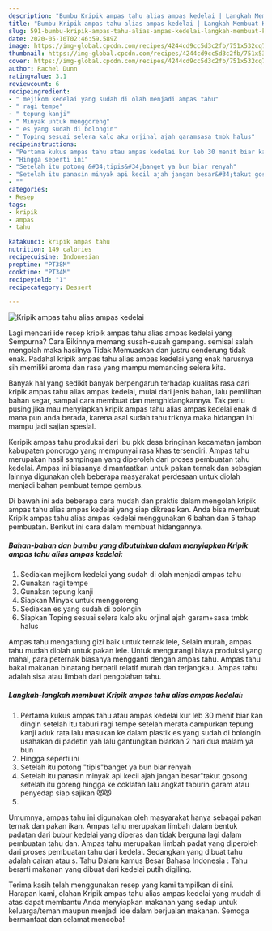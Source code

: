 ```yaml
---
description: "Bumbu Kripik ampas tahu alias ampas kedelai | Langkah Membuat Kripik ampas tahu alias ampas kedelai Yang Paling Enak"
title: "Bumbu Kripik ampas tahu alias ampas kedelai | Langkah Membuat Kripik ampas tahu alias ampas kedelai Yang Paling Enak"
slug: 591-bumbu-kripik-ampas-tahu-alias-ampas-kedelai-langkah-membuat-kripik-ampas-tahu-alias-ampas-kedelai-yang-paling-enak
date: 2020-05-10T02:46:59.589Z
image: https://img-global.cpcdn.com/recipes/4244cd9cc5d3c2fb/751x532cq70/kripik-ampas-tahu-alias-ampas-kedelai-foto-resep-utama.jpg
thumbnail: https://img-global.cpcdn.com/recipes/4244cd9cc5d3c2fb/751x532cq70/kripik-ampas-tahu-alias-ampas-kedelai-foto-resep-utama.jpg
cover: https://img-global.cpcdn.com/recipes/4244cd9cc5d3c2fb/751x532cq70/kripik-ampas-tahu-alias-ampas-kedelai-foto-resep-utama.jpg
author: Rachel Dunn
ratingvalue: 3.1
reviewcount: 6
recipeingredient:
- " mejikom kedelai yang sudah di olah menjadi ampas tahu"
- " ragi tempe"
- " tepung kanji"
- " Minyak untuk menggoreng"
- " es yang sudah di bolongin"
- " Toping sesuai selera kalo aku orjinal ajah garamsasa tmbk halus"
recipeinstructions:
- "Pertama kukus ampas tahu atau ampas kedelai kur leb 30 menit biar kan dingin setelah itu taburi ragi tempe setelah merata campurkan tepung kanji aduk rata lalu masukan ke dalam plastik es yang sudah di bolongin usahakan di padetin yah lalu gantungkan biarkan 2 hari dua malam ya bun"
- "Hingga seperti ini"
- "Setelah itu potong &#34;tipis&#34;banget ya bun biar renyah"
- "Setelah itu panasin minyak api kecil ajah jangan besar&#34;takut gosong setelah itu goreng hingga ke coklatan lalu angkat taburin garam atau penyedap siap sajikan 😻😻"
- ""
categories:
- Resep
tags:
- kripik
- ampas
- tahu

katakunci: kripik ampas tahu 
nutrition: 149 calories
recipecuisine: Indonesian
preptime: "PT38M"
cooktime: "PT34M"
recipeyield: "1"
recipecategory: Dessert

---
```



![Kripik ampas tahu alias ampas kedelai](https://img-global.cpcdn.com/recipes/4244cd9cc5d3c2fb/751x532cq70/kripik-ampas-tahu-alias-ampas-kedelai-foto-resep-utama.jpg)

Lagi mencari ide resep kripik ampas tahu alias ampas kedelai yang Sempurna? Cara Bikinnya memang susah-susah gampang. semisal salah mengolah maka hasilnya Tidak Memuaskan dan justru cenderung tidak enak. Padahal kripik ampas tahu alias ampas kedelai yang enak harusnya sih memiliki aroma dan rasa yang mampu memancing selera kita.

Banyak hal yang sedikit banyak berpengaruh terhadap kualitas rasa dari kripik ampas tahu alias ampas kedelai, mulai dari jenis bahan, lalu pemilihan bahan segar, sampai cara membuat dan menghidangkannya. Tak perlu pusing jika mau menyiapkan kripik ampas tahu alias ampas kedelai enak di mana pun anda berada, karena asal sudah tahu triknya maka hidangan ini mampu jadi sajian spesial.

Keripik ampas tahu produksi dari ibu pkk desa bringinan kecamatan jambon kabupaten ponorogo yang mempunyai rasa khas tersendiri. Ampas tahu merupakan hasil sampingan yang diperoleh dari proses pembuatan tahu kedelai. Ampas ini biasanya dimanfaatkan untuk pakan ternak dan sebagian lainnya digunakan oleh beberapa masyarakat perdesaan untuk diolah menjadi bahan pembuat tempe gembus.


Di bawah ini ada beberapa cara mudah dan praktis dalam mengolah kripik ampas tahu alias ampas kedelai yang siap dikreasikan. Anda bisa membuat Kripik ampas tahu alias ampas kedelai menggunakan 6 bahan dan 5 tahap pembuatan. Berikut ini cara dalam membuat hidangannya.

<!--inarticleads1-->

##### Bahan-bahan dan bumbu yang dibutuhkan dalam menyiapkan Kripik ampas tahu alias ampas kedelai:

1. Sediakan  mejikom kedelai yang sudah di olah menjadi ampas tahu
1. Gunakan  ragi tempe
1. Gunakan  tepung kanji
1. Siapkan  Minyak untuk menggoreng
1. Sediakan  es yang sudah di bolongin
1. Siapkan  Toping sesuai selera kalo aku orjinal ajah garam+sasa tmbk halus


Ampas tahu mengadung gizi baik untuk ternak lele, Selain murah, ampas tahu mudah diolah untuk pakan lele. Untuk mengurangi biaya produksi yang mahal, para peternak biasanya mengganti dengan ampas tahu. Ampas tahu bakal makanan binatang berpatil relatif murah dan terjangkau. Ampas tahu adalah sisa atau limbah dari pengolahan tahu. 

<!--inarticleads2-->

##### Langkah-langkah membuat Kripik ampas tahu alias ampas kedelai:

1. Pertama kukus ampas tahu atau ampas kedelai kur leb 30 menit biar kan dingin setelah itu taburi ragi tempe setelah merata campurkan tepung kanji aduk rata lalu masukan ke dalam plastik es yang sudah di bolongin usahakan di padetin yah lalu gantungkan biarkan 2 hari dua malam ya bun
1. Hingga seperti ini
1. Setelah itu potong &#34;tipis&#34;banget ya bun biar renyah
1. Setelah itu panasin minyak api kecil ajah jangan besar&#34;takut gosong setelah itu goreng hingga ke coklatan lalu angkat taburin garam atau penyedap siap sajikan 😻😻
1. 


Umumnya, ampas tahu ini digunakan oleh masyarakat hanya sebagai pakan ternak dan pakan ikan. Ampas tahu merupakan limbah dalam bentuk padatan dari bubur kedelai yang diperas dan tidak berguna lagi dalam pembuatan tahu dan. Ampas tahu merupakan limbah padat yang diperoleh dari proses pembuatan tahu dari kedelai. Sedangkan yang dibuat tahu adalah cairan atau s. Tahu Dalam kamus Besar Bahasa Indonesia : Tahu berarti makanan yang dibuat dari kedelai putih digiling. 

Terima kasih telah menggunakan resep yang kami tampilkan di sini. Harapan kami, olahan Kripik ampas tahu alias ampas kedelai yang mudah di atas dapat membantu Anda menyiapkan makanan yang sedap untuk keluarga/teman maupun menjadi ide dalam berjualan makanan. Semoga bermanfaat dan selamat mencoba!
